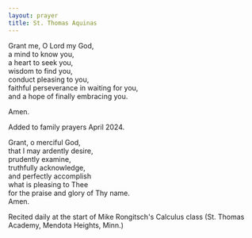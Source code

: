 ```yaml
---
layout: prayer
title: St. Thomas Aquinas
---
```

Grant me, O Lord my God,  
a mind to know you,  
a heart to seek you,  
wisdom to find you,  
conduct pleasing to you,  
faithful perseverance in waiting for you,  
and a hope of finally embracing you.  

Amen.

<span class="muted small">Added to family prayers April 2024.</span>

Grant, o merciful God,  
that I may ardently desire,  
prudently examine,  
truthfully acknowledge,  
and perfectly accomplish  
what is pleasing to Thee  
for the praise and glory of Thy name.  
Amen.  

<span class="muted small">Recited daily at the start of Mike Rongitsch's Calculus class (St. Thomas Academy, Mendota Heights, Minn.)</span>